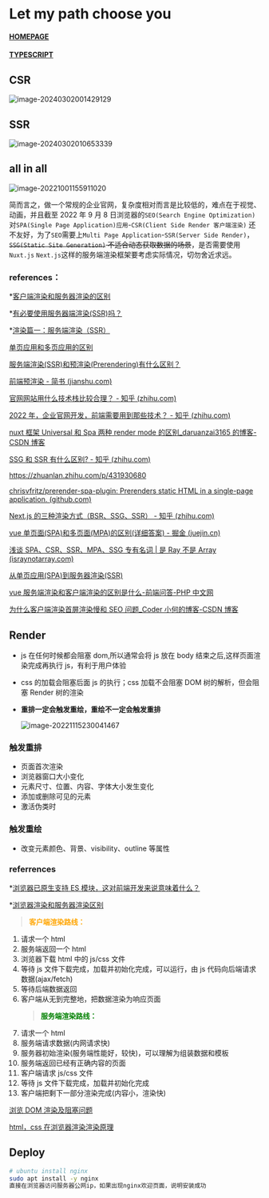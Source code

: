 # Let my path choose you

#### [HOMEPAGE](/index)

#### [TYPESCRIPT](/frontend/feast/typescript)

## CSR

![image-20240302001429129](https://ulooklikeamovie.oss-cn-beijing.aliyuncs.com/img/image-20240302001429129.png)

## SSR

![image-20240302010653339](https://ulooklikeamovie.oss-cn-beijing.aliyuncs.com/img/image-20240302010653339.png)

## all in all

![image-20221001155911020](https://ulooklikeamovie.oss-cn-beijing.aliyuncs.com/img/image-20221001155911020.png)

简而言之，做一个常规的企业官网，复杂度相对而言是比较低的，难点在于视觉、动画，并且截至 2022 年 9 月 8 日浏览器的`SEO(Search Engine Optimization)`对`SPA(Single Page Application)应用`-`CSR(Client Side Render 客户端渲染)` 还不友好，为了`SEO`需要上`Multi Page Application`-`SSR(Server Side Render)`，~~`SSG(Static Site Generation)` 不适合动态获取数据的场景~~，是否需要使用`Nuxt.js` `Next.js`这样的服务端渲染框架要考虑实际情况，切勿舍近求远。

### references：

\*[客户端渲染和服务器渲染的区别](https://zhuanlan.zhihu.com/p/171579801)

\*[有必要使用服务器端渲染(SSR)吗？](https://www.zhihu.com/question/308792091)

\*[渲染篇一：服务端渲染（SSR）](https://www.jianshu.com/p/b8cfa496b7ec)

[单页应用和多页应用的区别](https://blog.csdn.net/qq_38128179/article/details/108842360)

[服务端渲染(SSR)和预渲染(Prerendering)有什么区别？](https://www.zhihu.com/question/273930443/answer/1553554429)

[前端预渲染 - 简书 (jianshu.com)](https://www.jianshu.com/p/9b3f1dc88ca1)

[官网网站用什么技术栈比较合理？ - 知乎 (zhihu.com)](https://www.zhihu.com/question/66883594)

[2022 年，企业官网开发，前端需要用到那些技术？ - 知乎 (zhihu.com)](https://www.zhihu.com/question/521659199)

[nuxt 框架 Universal 和 Spa 两种 render mode 的区别\_daruanzai3165 的博客-CSDN 博客](https://blog.csdn.net/daruanzai3165/article/details/101881985)

[SSG 和 SSR 有什么区别? - 知乎 (zhihu.com)](https://www.zhihu.com/question/499520389#:~:text=SSR%20%28Server%20Side%20Render%29%20%E6%98%AF%E6%8C%87%E6%9C%8D%E5%8A%A1%E7%AB%AF%E6%B8%B2%E6%9F%93%EF%BC%8C%E5%BD%93%E5%AE%A2%E6%88%B7%E7%AB%AF%E5%90%91%E6%9C%8D%E5%8A%A1%E5%99%A8%E5%8F%91%E5%87%BA%E8%AF%B7%E6%B1%82%EF%BC%8C%E7%84%B6%E5%90%8E%E8%BF%90%E8%A1%8C%E6%97%B6%E5%8A%A8%E6%80%81%E7%94%9F%E6%88%90%20html,%E5%86%85%E5%AE%B9%E5%B9%B6%E8%BF%94%E5%9B%9E%E7%BB%99%E5%AE%A2%E6%88%B7%E7%AB%AF%E3%80%82%20SSG%20%28Static%20Site%20Generation%29%20%E6%98%AF%E9%9D%99%E6%80%81%E7%AB%99%E7%82%B9%E7%94%9F%E6%88%90%EF%BC%8C%E8%A7%A3%E6%9E%90%E6%98%AF%E5%9C%A8%E6%9E%84%E5%BB%BA%E6%97%B6%E6%89%A7%E8%A1%8C%E7%9A%84%EF%BC%8C%E5%BD%93%E5%8F%91%E5%87%BA%E8%AF%B7%E6%B1%82%E6%97%B6%EF%BC%8Chtml%20%E5%B0%86%E9%9D%99%E6%80%81%E5%AD%98%E5%82%A8%EF%BC%8C%E7%9B%B4%E6%8E%A5%E5%8F%91%E9%80%81%E5%9B%9E%E5%AE%A2%E6%88%B7%E7%AB%AF%E3%80%82)

https://zhuanlan.zhihu.com/p/431930680

[chrisvfritz/prerender-spa-plugin: Prerenders static HTML in a single-page application. (github.com)](https://github.com/chrisvfritz/prerender-spa-plugin)

[Next.js 的三种渲染方式（BSR、SSG、SSR） - 知乎 (zhihu.com)](https://zhuanlan.zhihu.com/p/341229054)

[vue 单页面(SPA)和多页面(MPA)的区别(详细答案) - 掘金 (juejin.cn)](https://juejin.cn/post/7018876571658223623)

[浅谈 SPA、CSR、SSR、MPA、SSG 专有名词 | 是 Ray 不是 Array (israynotarray.com)](https://israynotarray.com/other/20210529/2519649612/)

[从单页应用(SPA)到服务器渲染(SSR)](https://www.cnblogs.com/haoranya/p/14380281.html)

[vue 服务端渲染和客户端渲染的区别是什么-前端问答-PHP 中文网](https://www.php.cn/website-design-ask-494248.html#:~:text=%E5%8C%BA%E5%88%AB%EF%BC%9A1%E3%80%81%E6%9C%8D%E5%8A%A1%E7%AB%AF,%E5%BC%80%E5%8F%91%EF%BC%8C%E6%95%88%E7%8E%87%E6%9B%B4%E9%AB%98%E3%80%82)

[为什么客户端渲染首屏渲染慢和 SEO 问题\_Coder 小何的博客-CSDN 博客](https://blog.csdn.net/qq_43377853/article/details/114851968)

## Render

- js 在任何时候都会阻塞 dom,所以通常会将 js 放在 body 结束之后,这样页面渲染完成再执行 js，有利于用户体验

- css 的加载会阻塞后面 js 的执行；css 加载不会阻塞 DOM 树的解析，但会阻塞 Render 树的渲染

- **重排一定会触发重绘，重绘不一定会触发重排**

  ![image-20221115230041467](https://ulooklikeamovie.oss-cn-beijing.aliyuncs.com/img/image-20221115230041467.png)

### 触发重排

- 页面首次渲染
- 浏览器窗口大小变化
- 元素尺寸、位置、内容、字体大小发生变化
- 添加或删除可见的元素
- 激活伪类时

### 触发重绘

- 改变元素颜色、背景、visibility、outline 等属性

### referrences

\*[浏览器已原生支持 ES 模块，这对前端开发来说意味着什么？](https://cloud.tencent.com/developer/article/1157519)

\*[浏览器渲染和服务器渲染区别](https://www.cnblogs.com/manshufeier/p/9357280.html)

> <strong style="color:orange;">客户端渲染路线：</strong>

1. 请求一个 html
2. 服务端返回一个 html
3. 浏览器下载 html 中的 js/css 文件
4. 等待 js 文件下载完成，加载并初始化完成，可以运行，由 js 代码向后端请求数据(ajax/fetch)
5. 等待后端数据返回
6. 客户端从无到完整地，把数据渲染为响应页面
   > <strong style="color:green;">服务端渲染路线：</strong>
7. 请求一个 html
8. 服务端请求数据(内网请求快)
9. 服务器初始渲染(服务端性能好，较快)，可以理解为组装数据和模板
10. 服务端返回已经有正确内容的页面
11. 客户端请求 js/css 文件
12. 等待 js 文件下载完成，加载并初始化完成
13. 客户端把剩下一部分渲染完成(内容小，渲染快)

[浏览 DOM 渲染及阻塞问题](https://www.cnblogs.com/liuarui/p/11393297.html)

[html，css 在浏览器渲染渲染原理](https://zhuanlan.zhihu.com/p/93468794)

## Deploy

```bash
# ubuntu install nginx
sudo apt install -y nginx
直接在浏览器访问服务器公网ip，如果出现nginx欢迎页面，说明安装成功
```
